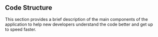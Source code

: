 ## Code Structure

This section provides a brief description of the main components of the application to help new developers understand the code better and get up to speed faster.